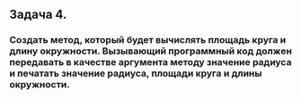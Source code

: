 ## Задача 4. 
### Создать метод, который будет вычислять площадь круга и длину окружности. Вызывающий программный код должен передавать в качестве аргумента методу значение радиуса и печатать значение радиуса, площади круга и длины окружности.
